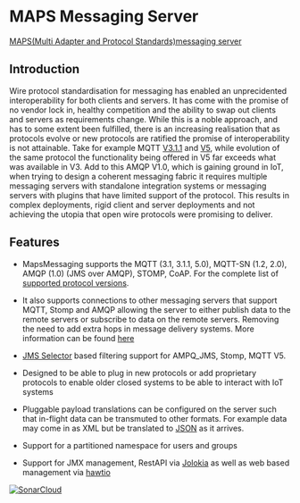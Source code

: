 # MAPS Messaging Server

[MAPS(Multi Adapter and Protocol Standards)messaging server](https://www.mapsmessaging.io/)


## Introduction
Wire protocol standardisation for messaging has enabled an unprecidented interoperability for both clients and servers. It has come with the promise of no vendor lock in, healthy competition and the ability to swap out clients and servers as requirements change. While this is a noble approach, and has to some extent been fulfilled, there is an increasing realisation that as protocols evolve or new protocols are ratified the promise of interoperability is not attainable.
Take for example MQTT [V3.1.1](https://docs.oasis-open.org/mqtt/mqtt/v3.1.1/mqtt-v3.1.1.html) and [V5](https://docs.oasis-open.org/mqtt/mqtt/v5.0/mqtt-v5.0.html), while evolution of the same protocol the functionality being offered in V5 far exceeds what was available in V3. Add to this AMQP V1.0, which is gaining ground in IoT, when trying to design a coherent messaging fabric it requires multiple messaging servers with standalone integration systems or messaging servers with plugins that have limited support of the protocol. This results in complex deployments, rigid client and server deployments and not achieving the utopia that open wire protocols were promising to deliver.

## Features
* MapsMessaging supports the MQTT (3.1, 3.1.1, 5.0), MQTT-SN (1.2, 2.0), AMQP (1.0) (JMS over AMQP), STOMP, CoAP. For the complete list
  of [supported protocol versions](https://www.mapsmessaging.io/protocol_support.html).

* It also supports connections to other messaging servers that support MQTT, Stomp and AMQP allowing the server to either publish data to the remote servers or subscribe to data on
  the remote servers. Removing the need to add extra hops in message delivery systems. More information can be
  found [here](https://www.mapsmessaging.io/InterServerConnection_config.html)

* [JMS Selector](https://github.com/Maps-Messaging/jms_selector_parser) based filtering support for AMPQ_JMS, Stomp, MQTT V5.

* Designed to be able to plug in new protocols or add proprietary protocols to enable older closed systems to be able to interact with IoT systems

* Pluggable payload translations can be configured on the server such that in-flight data can be transmuted to other formats. For example data may come in as XML but be translated to [JSON](https://github.com/Maps-Messaging/mapsmessaging_server/tree/main/src/main/java/io/mapsmessaging/api/transformers) as it arrives.

* Support for a partitioned namespace for users and groups

* Support for JMX management, RestAPI via [Jolokia](https://jolokia.org/) as well as web based management via [hawtio](https://hawt.io/)


[![SonarCloud](https://sonarcloud.io/images/project_badges/sonarcloud-white.svg)](https://sonarcloud.io/summary/new_code?id=Maps-Messaging_mapsmessaging_server)



